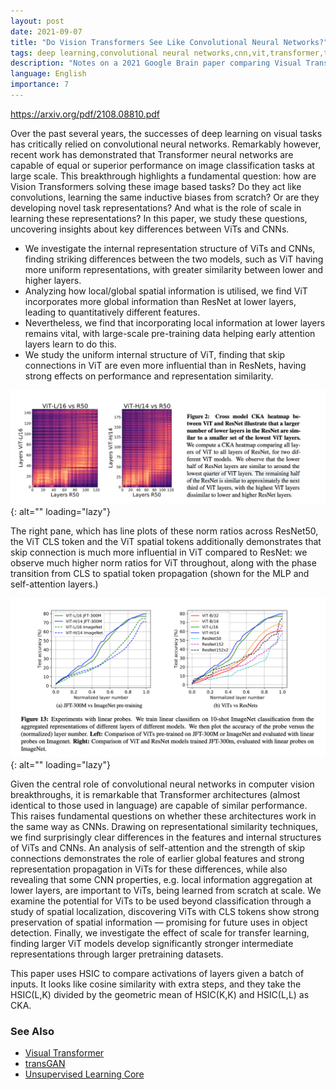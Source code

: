 ```yaml
---
layout: post
date: 2021-09-07
title: "Do Vision Transformers See Like Convolutional Neural Networks?"
tags: deep learning,convolutional neural networks,cnn,vit,transformer,transformers,NLP,paper
description: "Notes on a 2021 Google Brain paper comparing Visual Transformer to ResNet CNN in terms of layer similarity and linear probes."
language: English
importance: 7
---
```


<https://arxiv.org/pdf/2108.08810.pdf>

Over the past several years, the successes of deep learning on visual tasks has critically relied on convolutional neural networks. Remarkably however, recent work has demonstrated that Transformer neural networks are capable of equal or superior performance on image classification tasks at large scale.
This breakthrough highlights a fundamental question: how are Vision Transformers solving these image based
tasks? Do they act like convolutions, learning the same inductive biases from scratch? Or are they developing
novel task representations? And what is the role of scale in learning these representations? In this paper, we
study these questions, uncovering insights about key differences between ViTs and CNNs. 

- We investigate the internal representation structure of ViTs and CNNs, finding striking differences between the two models, such as ViT having more uniform representations, with greater similarity between lower and higher layers.
- Analyzing how local/global spatial information is utilised, we find ViT incorporates more global information than ResNet at lower layers, leading to quantitatively different features.
- Nevertheless, we find that incorporating local information at lower layers remains vital, with large-scale pre-training data helping early attention layers learn to do this.
- We study the uniform internal structure of ViT, finding that skip connections in ViT are even more influential than in ResNets, having strong effects on performance and representation similarity.

![](image/cnn-vs-vit1.png){: alt="" loading="lazy"}

The right pane, which has line plots of these norm ratios across ResNet50, the ViT CLS token and the ViT
spatial tokens additionally demonstrates that skip connection is much more influential in ViT compared to
ResNet: we observe much higher norm ratios for ViT throughout, along with the phase transition from CLS to
spatial token propagation (shown for the MLP and self-attention layers.)

![](image/cnn-vs-vit2.png){: alt="" loading="lazy"}

Given the central role of convolutional neural networks in computer vision breakthroughs, it is remarkable
that Transformer architectures (almost identical to those used in language) are capable of similar performance.
This raises fundamental questions on whether these architectures work in the same way as CNNs. Drawing
on representational similarity techniques, we find surprisingly clear differences in the features and internal
structures of ViTs and CNNs. An analysis of self-attention and the strength of skip connections demonstrates
the role of earlier global features and strong representation propagation in ViTs for these differences, while
also revealing that some CNN properties, e.g. local information aggregation at lower layers, are important to
ViTs, being learned from scratch at scale. We examine the potential for ViTs to be used beyond classification
through a study of spatial localization, discovering ViTs with CLS tokens show strong preservation of spatial
information — promising for future uses in object detection. Finally, we investigate the effect of scale for
transfer learning, finding larger ViT models develop significantly stronger intermediate representations through
larger pretraining datasets.

This paper uses HSIC to compare activations of layers given a batch of inputs. It looks like cosine similarity with extra steps, and they take the HSIC(L,K) divided by the geometric mean of HSIC(K,K) and HSIC(L,L) as CKA. 

### See Also

- [Visual Transformer](/wiki-articles/machine-learning/visual-transformer)
- [transGAN](/wiki-articles/machine-learning/transGAN)
- [Unsupervised Learning Core](/wiki-articles/machine-learning/unsupervised-learning-berkeley)
